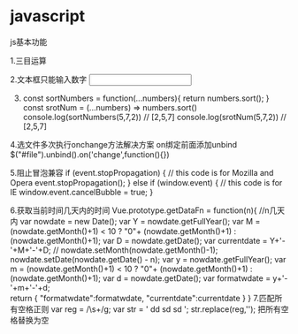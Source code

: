 # javascript
js基本功能

1.三目运算
<script>
    var a = 13;
    var b = a > 15 ? "大于15" : (a < 12) ? "小于10" : "大于12小于15";
    console.log(b)
</script>
2.文本框只能输入数字
<input onkeyup="if(this.value.length==1){this.value=this.value.replace(/[^1-9]/g,'')}else{this.value=this.value.replace(/\D/g,'')}"
	 onafterpaste="if(this.value.length==1){this.value=this.value.replace(/[^1-9]/g,'')}else{this.value=this.value.replace(/\D/g,'')}" />
	
3.
	const sortNumbers = function(...numbers){
                return numbers.sort();
        }
         const srotNum = (...numbers) =>  numbers.sort()
         console.log(sortNumbers(5,7,2)) // [2,5,7]
         console.log(srotNum(5,7,2))	 // [2,5,7]
	
4.选文件多次执行onchange方法解决方案 on绑定前面添加unbind
$("#file").unbind().on('change',function(){})

5.阻止冒泡兼容
	if (event.stopPropagation) {
		// this code is for Mozilla and Opera
		event.stopPropagation();
	}
	else if (window.event) {
		// this code is for IE
		window.event.cancelBubble = true;
	}

6.获取当前时间几天内的时间
  Vue.prototype.getDataFn = function(n){ //n几天内
  var nowdate = new Date();
    var Y = nowdate.getFullYear();
    var M = (nowdate.getMonth()+1) < 10 ? "0"+ (nowdate.getMonth()+1) : (nowdate.getMonth()+1);
    var D = nowdate.getDate();
    var currentdate = Y+'-'+M+'-'+D;
   // nowdate.setMonth(nowdate.getMonth()-1);
    nowdate.setDate(nowdate.getDate() - n);
    var y = nowdate.getFullYear();
    var m = (nowdate.getMonth()+1) < 10 ? "0"+ (nowdate.getMonth()+1) : (nowdate.getMonth()+1);
    var d = nowdate.getDate();
    var formatwdate = y+'-'+m+'-'+d;        
    return {
        "formatwdate":formatwdate,
        "currentdate":currentdate
    }
  }
7.匹配所有空格正则
var reg = /\s+/g;
var str = '  dd  sd  sd ';
str.replace(reg,'');  把所有空格替换为空
